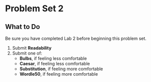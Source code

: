 # Problem Set 2

## What to Do

Be sure you have completed Lab 2 before beginning this problem set.

1. Submit **Readability**
2. Submit one of:
    - **Bulbs**, if feeling less comfortable
    - **Caesar**, if feeling less comfortable
    - **Substitution**, if feeling more comfortable
    - **Wordle50**, if feeling more comfortable